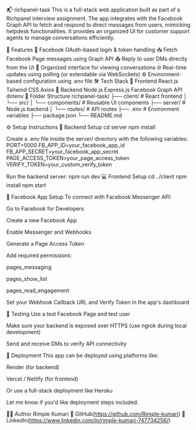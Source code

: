 📬 richpanel-task
This is a full-stack web application built as part of a Richpanel interview assignment. The app integrates with the Facebook Graph API to fetch and respond to direct messages from users, mimicking helpdesk functionalities. It provides an organized UI for customer support agents to manage conversations efficiently.

🚀 Features
🔐 Facebook OAuth-based login & token handling
📥 Fetch Facebook Page messages using Graph API
📤 Reply to user DMs directly from the UI
🧠 Organized interface for viewing conversations
🌐 Real-time updates using polling (or extendable via WebSockets)
⚙️ Environment-based configuration using .env file
🛠️ Tech Stack
🔷 Frontend
React.js
Tailwind CSS
Axios
🔶 Backend
Node.js
Express.js
Facebook Graph API
dotenv
📁 Folder Structure
richpanel-task/ ├── client/ # React frontend │ └── src/ │ └── components/ # Reusable UI components ├── server/ # Node.js backend │ └── routes/ # API routes ├── .env # Environment variables ├── package.json └── README.md

⚙️ Setup Instructions
🔧 Backend Setup
cd server
npm install

Create a .env file inside the server/ directory with the following variables:
PORT=5000
FB_APP_ID=your_facebook_app_id
FB_APP_SECRET=your_facebook_app_secret
PAGE_ACCESS_TOKEN=your_page_access_token
VERIFY_TOKEN=your_custom_verify_token

Run the backend server:
npm run dev
💻 Frontend Setup
cd ../client
npm install
npm start

🔐 Facebook App Setup
To connect with Facebook Messenger API:

Go to Facebook for Developers

Create a new Facebook App

Enable Messenger and Webhooks

Generate a Page Access Token

Add required permissions:

pages_messaging

pages_show_list

pages_read_engagement

Set your Webhook Callback URL and Verify Token in the app's dashboard

🧪 Testing
Use a test Facebook Page and test user

Make sure your backend is exposed over HTTPS (use ngrok during local development)

Send and receive DMs to verify API connectivity

🚀 Deployment
This app can be deployed using platforms like:

Render (for backend)

Vercel / Netlify (for frontend)

Or use a full-stack deployment like Heroku

Let me know if you'd like deployment steps included.

👩‍💻 Author
Rimple Kumari
🔗 GitHub(https://github.com/Rimple-kumari)
🔗 LinkedIn(https://www.linkedin.com/in/rimple-kumari-747734256/)
